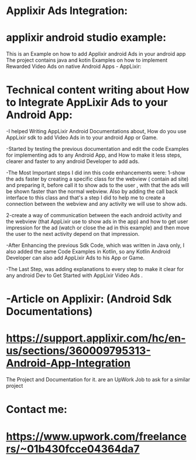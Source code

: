 # Applixir Ads Integration: 
# applixir android studio example:
This is an Example on how to add Applixir android Ads in your android app
The project contains java and kotin Examples on how to implement Rewarded Video Ads on native Android Apps - AppLixir:

# Technical content writing about How to Integrate AppLixir Ads to your Android App:
-I helped Writing AppLixir Android Documentations about, How do you use AppLixir sdk to add Video Ads in to your android App or Game.

-Started by testing the previous documentation and edit the code Examples for implementing ads to any Android App, and How to make it less steps, clearer and faster to any android Developer to add ads.

-The Most Important steps I did inn this code enhancements were:
1-show the ads faster by creating a specific class for the webview ( contain ad site) and preparing it, before call it to show ads to the user , with that the ads will be shown faster than the normal webview.
Also by adding the call back interface to this class and that's a step I did to help me to create a connection between the webview and any activity we will use to show ads.

2-create a way of communication between the each android activity and the webview (that AppLixir use to show ads in the app) and how to get user impression for the ad (watch or close the ad in this example) and then move the user to the next activity depend on that impression.

-After Enhancing the previous Sdk Code, which was written in Java only, I also added the same Code Examples in Kotlin, so any Kotlin Android Developer can also add AppLixir Ads to his App or Game.

-The Last Step, was adding explanations to every step to make it clear for any android Dev to Get Started with AppLixir  Video Ads .

# -Article on Applixir:   (Android Sdk Documentations)
# https://support.applixir.com/hc/en-us/sections/360009795313-Android-App-Integration


The Project and Documentation for it. are an UpWork Job to ask for a similar project 
# Contact me:
# https://www.upwork.com/freelancers/~01b430fcce04364da7

<!-- 
Article on Applixir:
https://support.applixir.com/hc/en-us/articles/5418083969687-Introduction- --> 
